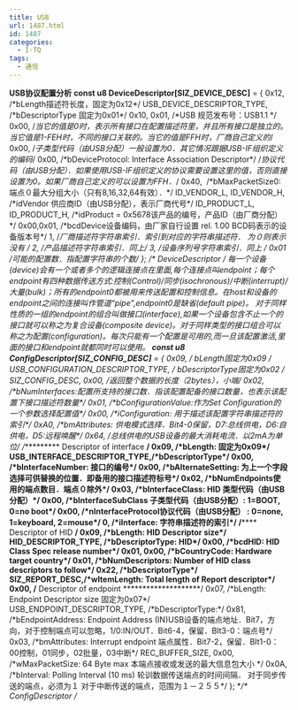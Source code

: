 ```yaml
---
title: USB
url: 1487.html
id: 1487
categories:
  - I·TQ
tags:
  - 通信
---
```


**USB协议配置分析** **const u8 DeviceDescriptor\[SIZ\_DEVICE\_DESC\]** = { 0x12, /\*bLength描述符长度，固定为0x12\*/ USB\_DEVICE\_DESCRIPTOR\_TYPE, /\*bDescriptorType 固定为0x01\*/ 0x10, 0x01, /\*USB 规范发布号：USB1.1 \*/ 0x00, /*当它的值是0时，表示所有接口在配置描述符里，并且所有接口是独立的。当它值是1-FEH时，不同的接口关联的。当它的值是FFH时，厂商自己定义的*/ 0x00, /*子类型代码（由USB分配）一般设置为0．其它情况跟据USB-IF组织定义的编码*/ 0x00, /\*bDeviceProtocol: Interface Association Descriptor\*/ /*协议代码（由USB分配）．如果使用USB-IF组织定义的协议需要设置这里的值，否则直接设置为0。如果厂商自己定义的可以设置为FFH．*/ 0x40,  /\*bMaxPacketSize0: 端点０最大分组大小（只有8,16,32,64有效）．\*/ ID\_VENDOR\_L, ID\_VENDOR\_H, /\*idVendor 供应商ID（由USB分配），表示厂商代号\*/ ID\_PRODUCT\_L, ID\_PRODUCT_H, /\*idProduct = 0x5678该产品的编号，产品ID（由厂商分配）\*/ 0x00,0x01, /\*bcdDevice设备编码，由厂家自行设置 rel. 1.00 BCD码表示的设备版本号\*/ 1, /*厂商描述符字符串索引．索引到对应的字符串描述符． 为０则表示没有 */ 2, /*产品描述符字符串索引．同上*/ 3, /*设备序列号字符串索引．同上 */ 0x01 /*可能的配置数．指配置字符串的个数*/ }; **/\* DeviceDescriptor */** 每一个设备(device)会有一个或者多个的逻辑连接点在里面,每个连接点叫endpoint；每个endpoint有四种数据传送方式:控制(Control)/同步(isochronous)/中断(interrupt)/大量(bulk)；所有的endpoint0都被用来传送配置和控制信息。在host和设备的endpoint之间的连接叫作管道“pipe",endpoint0是缺省(default pipe)。 对于同样性质的一组的endpoint的组合叫做接口(interface),如果一个设备包含不止一个的接口就可以称之为复合设备(composite device)。对于同样类型的接口组合可以称之为配置(configuration)。每次只能有一个配置是可用的,而一旦该配置激活,里面的接口和endpoint就都同时可以使用。 **const u8 ConfigDescriptor\[SIZ\_CONFIG\_DESC\]** = { 0x09, /* bLength固定为0x09 */ USB\_CONFIGURATION\_DESCRIPTOR\_TYPE, /* bDescriptorType固定为0x02 */ SIZ\_CONFIG\_DESC, 0x00, /*返回整个数据的长度（2bytes），小端*/ 0x02, /\*bNumInterfaces:配置所支持的接口数．指该配置配备的接口数量，也表示该配置下接口描述符数量\*/ 0x01, /\*bConfigurationValue:作为Set Configuration的一个参数选择配置值\*/ 0x00, /\*iConfiguration: 用于描述该配置字符串描述符的索引\*/ 0xA0, /\*bmAttributes: 供电模式选择．Bit4-0保留，D7:总线供电，D6:自供电，D5:远程唤醒\*/ 0x64, /*总线供电的USB设备的最大消耗电流．以2mA为单位*/ /************** Descriptor of interface ****************/ 0x09, /\*bLength: 固定为0x09\*/ USB\_INTERFACE\_DESCRIPTOR\_TYPE,/\*bDescriptorType\*/ 0x00, /\*bInterfaceNumber: 接口的编号\*/ 0x00, /\*bAlternateSetting: 为上一个字段选择可供替换的位置．即备用的接口描述符标号\*/ 0x02, /\*bNumEndpoints使用的端点数目．端点０除外\*/ 0x03, /\*bInterfaceClass: HID 类型代码（由USB分配）\*/ 0x00, /\*bInterfaceSubClass 子类型代码（由USB分配）: 1=BOOT, 0=no boot\*/ 0x00, /\*nInterfaceProtocol协议代码（由USB分配） : 0=none, 1=keyboard, 2=mouse\*/ 0, /\*iInterface: 字符串描述符的索引\*/ /******************** Descriptor of HID ********************/ 0x09, /\*bLength: HID Descriptor size\*/ HID\_DESCRIPTOR\_TYPE, /\*bDescriptorType: HID\*/ 0x00, /\*bcdHID: HID Class Spec release number\*/ 0x01, 0x00, /\*bCountryCode: Hardware target country\*/ 0x01, /\*bNumDescriptors: Number of HID class descriptors to follow\*/ 0x22, /\*bDescriptorType\*/ SIZ\_REPORT\_DESC,/\*wItemLength: Total length of Report descriptor\*/ 0x00, /******************** Descriptor of endpoint ********************/ 0x07, /\*bLength: Endpoint Descriptor size 固定为0x07\*/ USB\_ENDPOINT\_DESCRIPTOR\_TYPE, /\*bDescriptorType:\*/ 0x81, /\*bEndpointAddress: Endpoint Address (IN)USB设备的端点地址．Bit7，方向，对于控制端点可以忽略，1/0:IN/OUT．Bit6-4，保留．BIt3-0：端点号\*/ 0x03, /\*bmAttributes: Interrupt endpoint 端点属性．Bit7-2，保留．BIt1-0：00控制，01同步，02批量，03中断\*/ REC\_BUFFER_SIZE, 0x00, /\*wMaxPacketSize: 64 Byte max 本端点接收或发送的最大信息包大小 \*/ 0x0A, /\*bInterval: Polling Interval (10 ms) 轮训数据传送端点的时间间隔． 对于同步传送的端点，必须为１ 对于中断传送的端点，范围为１－２５５\*/ }; **/\* ConfigDescriptor */**